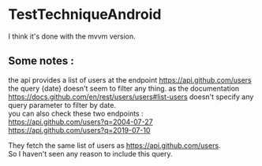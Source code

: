 # TestTechniqueAndroid

I think it's done with the mvvm version.

## Some notes :

the api provides a list of users at the endpoint https://api.github.com/users <br />
the query {date} doesn't seem to filter any thing. as the documentation https://docs.github.com/en/rest/users/users#list-users doesn't specify any query parameter to filter by date.<br />
you can also check these two endpoints :<br />
https://api.github.com/users?q=2004-07-27 <br />
https://api.github.com/users?q=2019-07-10

They fetch the same list of users as https://api.github.com/users. <br />
So I haven't seen any reason to include this query.

